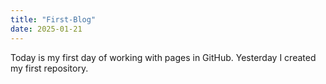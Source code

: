 ```yaml
---
title: "First-Blog"
date: 2025-01-21
---
```


Today is my first day of working with pages in GitHub. Yesterday I created my first repository.
